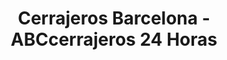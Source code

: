 ---
title: "Cerrajeros Barcelona - ABCcerrajeros 24 Horas"
url: /barcelona/cerrajeros-barcelona-abccerrajeros-24-horas/
shop: cerrajero
---